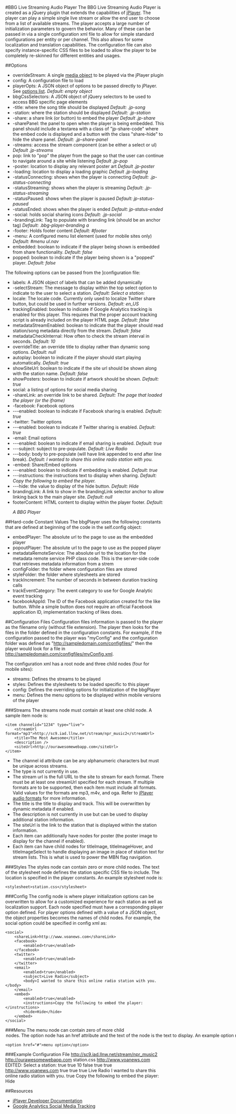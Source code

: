 [jPlayer]: http://www.jplayer.org/
[jPlayer_media]: http://jplayer.org/latest/developer-guide/#jPlayer-setMedia
[jPlayer_options]: http://jplayer.org/latest/developer-guide/#jPlayer-options
[jPlayer_audio]: http://jplayer.org/latest/developer-guide/#reference-html5-audio-format
[jPlayer_devguide]: http://jplayer.org/latest/developer-guide/
[google_smtracking]: https://developers.google.com/analytics/devguides/collection/gajs/gaTrackingSocial
#BBG Live Streaming Audio Player
The BBG Live Streaming Audio Player is created as a jQuery plugin that extends the capabilities of [jPlayer][jPlayer].  The player can play a simple single live stream or allow the end user to choose from a list of available streams.  The player accepts a large number of initialization parameters to govern the behavior.  Many of these can be passed in via a single configuration xml file to allow for simple standard configurations per entity or per channel.  This also allows for some localization and translation capabilities.  The configuration file can also specify instance-specific CSS files to be loaded to allow the player to be completely re-skinned for different entities and usages.

##Options
* overrideStream:  A single [media object][jPlayer_media] to be played via the jPlayer plugin
* config: A configuration file to load
* playerOpts: A JSON object of options to be passed directly to jPlayer.  See [options list][jPlayer_options].  *Default: empty object*
* bbgCssSelectors: A JSON object of jQuery selectors to be used to access BBG specific page elements
* -title: where the song title should be displayed *Default: .jp-song*
* -station: where the station should be displayed *Default: .jp-station*
* -share: a share link (or button) to embed the player *Default .jp-share*
* -sharePanel: the panel to open when the player is being embedded.   This panel should include a textarea with a class of "jp-share-code" where the embed code is displayed and a button with the class "share-hide" to hide the share panel.  *Default: .jp-share-panel*
* -streams: access the stream component (can be either a select or ul) *Default .jp-streams*
* pop: link to "pop" the player from the page so that the user can continue to navigate around a site while listening *Default .jp-pop*
* -poster: location to display any relevant poster art *Default .jp-poster*
* -loading: location to display a loading graphic *Default .jp-loading*
* -statusConnecting: shows when the player is connecting *Default: .jp-status-connecting*
* -statusStreaming: shows when the player is streaming *Default: .jp-status-streaming*
* -statusPaused: shows when the player is paused *Default: jp-status-paused*
* -statusEnded: shows when the player is ended *Default: jp-status-ended*
* -social: holds social sharing icons *Default: .jp-social*
* -brandingLink: Tag to populate with branding link (should be an anchor tag) *Default: .bbg-player-branding a*
* -footer: Holds footer content *Default: #footer*
* -menu: A configured menu list element (used for mobile sites only) *Default: #menu ul.nav*
* embedded: boolean to indicate if the player being shown is embedded from share functionality. *Default: false*
* popped: boolean to indicate if the player being shown is a "popped" player. *Default: false*

The following options can be passed from the ]configuration file:

* labels: A JSON object of labels that can be added dynamically
* -selectStream: The message to display within the top select option to indicate to the user to select a station.  *Default: Select a station:*
* locale: The locale code.  Currently only used to localize Twitter share button, but could be used in further versions.  *Default: en_US*
* trackingEnabled: boolean to indicate if Google Analytics tracking is enabled for this player.  This requires that the proper account tracking script is already included on the player HTML page.  *Default: false*
* metadataStreamEnabled: boolean to indicate that the player should read station/song metadata directly from the stream.  *Default: false*
* metadataCheckInternal: How often to check the stream interval in seconds.   *Default: 10*
* overrideTitle: an override title to display rather than dynamic song options.  *Default: null*
* autoplay: boolean to indicate if the player should start playing automatically.  *Default: true*
* showSiteUrl: boolean to indicate if the site url should be shown along with the station name.  *Default: false*
* showPosters: boolean to indicate if artwork should be shown.  *Default: true*
* social:  a listing of options for social media sharing
* -shareLink: an override link to be shared.  *Default: The page that loaded the player (or the iframe)*
* -facebook: Facebook options
* ---enabled: boolean to indicate if Facebook sharing is enabled.  *Default: true*
* -twitter: Twitter options
* ---enabled: boolean to indicate if Twitter sharing is enabled.  *Default: true*
* -email: Email options
* ---enabled: boolean to indicate if email sharing is enabled. *Default: true*
* ---subject: subject to pre-populate.  *Default: Live Radio*
* ---body: body to pre-populate (will have link appended to end after line break).  *Default:  I wanted to share this online radio station with you.*
* -embed: Share/Embed options
* ---enabled: boolean to indicate if embedding is enabled.  *Default: true*
* ---instructions: the instructions text to display when sharing.  *Default: Copy the following to embed the player.*
* ---hide: the value to display of the hide button.  *Default: Hide*
* brandingLink: A link to show in the brandingLink selector anchor to allow linking back to the main player site.  *Default: null*
* footerContent: HTML content to display within the player footer.  *Default: <p>A BBG Player</p>*

##Hard-code Constant Values
The bbgPlayer uses the following constants that are defined at beginning of the code in the self.config object:

* embedPlayer: The absolute url to the page to use as the embedded player
* popoutPlayer: The absolute url to the page to use as the popped player
* metadataRemoteService: The absolute url to the location for the metadata remote service PHP class code.  This is the server-side code that retrieves metadata information from a strem
* configFolder: the folder where configuration files are stored
* styleFolder: the folder where stylesheets are stored
* trackIncrement: The number of seconds in between duration tracking calls
* trackEventCategory: The event category to use for Google Analytic event tracking
* facebookAppId: The ID of the Facebook application created for the like button.  While a simple button does not require an official Facebook application ID, implementation tracking of likes does.

##Configuration Files
Configuration files information is passed to the player as the filename only (without file extension).  The player then looks for the files in the folder defined in the configuration constants.  For example, if the configuration passed to the player was "myConfig" and the configuration folder was defined as "http://sampledomain.com/configfiles/" then the player would look for a file in http://sampledomain.com/configfiles/myConfig.xml.

The configuration xml has a <playerconfig> root node and three child nodes (four for mobile sites):

* streams: Defines the streams to be played
* styles: Defines the stylesheets to be loaded specific to this player
* config: Defines the overriding options for initialization of the bbgPlayer
* menu: Defines the menu options to be displayed within mobile versions of the player

###Streams
The streams node must contain at least one child <item> node.  A sample item node is:

	<item channelid="1234" type="live">
		<streamUrl format="mp3">http://sc9.iad.llnw.net/stream/npr_music2</streamUrl>
		<title>The Most Awesome</title>
		<description />
		<siteUrl>http://ourawesomewebapp.com</siteUrl>
	</item>
    
* The channel id attribute can be any alphanumeric characters but must be unique across streams.
* The type is not currently in use.
* The stream url is the full URL to the site to stream for each format.  There must be at least one streamUrl specified for each stream.  If multiple formats are to be supported, then each item must include all formats.  Valid values for the formats are mp3, m4v, and oga.  Refer to [jPlayer audio formats][jPlayer_audio] for more information.
* The title is the title to display and track.  This will be overwritten by dynamic metadata if enabled.
* The description is not currently in use but can be used to display additional station information.
* The siteUrl is the link to the station that is displayed within the station information.
* Each item can additionally have nodes for poster (the poster image to display for the channel if enabled).
* Each item can have child nodes for titleImage, titleImageHover, and titleImageSelect to handle displaying an image in place of station text for stream lists.  This is what is used to power the MBN flag navigation.

###Styles
The styles node can contain zero or more child <stylesheet> nodes.  The text of the stylesheet node defines the station specific CSS file to include.  The location is specified in the player constants.  An example stylesheet node is: 

    <stylesheet>station.css</stylesheet>
    
###Config
The config node is where player initialization options can be overwritten to allow for a customized experience for each station as well as localization support.  Each node specified must have a corresponding player option defined.  For player options defined with a value of a JSON object, the object properties becomes the names of child nodes.  For example, the social option could be specified in config xml as:

	<social>
		<shareLink>http://www.voanews.com</shareLink>
		<facebook>
			<enabled>true</enabled>
		</facebook>
		<twitter>
			<enabled>true</enabled>
		</twitter>
		<email>
			<enabled>true</enabled>
			<subject>Live Radio</subject>
			<body>I wanted to share this online radio station with you.</body>
		</email>
		<embed>
			<enabled>true</enabled>
			<instructions>Copy the following to embed the player:</instructions>
			<hide>Hide</hide>
		</embed>
	</social>
	
###Menu
The menu node can contain zero of more child <option> nodes.  The option node has an href attribute and the text of the node is the text to display.  An example option node is:

	<option href="#">menu option</option>
	

###Example Configuration File
	<?xml version="1.0"?>
	<playerconfig>
		<streams>
			<item channelid="jordan" type="live">
				<streamUrl format="mp3">http://sc9.iad.llnw.net/stream/npr_music2</streamUrl>
				<title>The Most Awesome</title>
				<description />
				<siteUrl>http://ourawesomewebapp.com</siteUrl>
			</item>
		</streams>
		<styles>
			<stylesheet>station.css</stylesheet>
		</styles>
		<config>
			<brandingLink>http://www.voanews.com</brandingLink>
			<labels>
				<selectStream>EDITED: Select a station:</selectStream>
			</labels>
			<trackingEnabled>true</trackingEnabled>
			<metadataStreamEnabled>true</metadataStreamEnabled>
			<metadataCheckInterval>10</metadataCheckInterval>
			<autoplay>false</autoplay>
			<showSiteUrl>true</showSiteUrl>
			<showPosters>true</showPosters>
			<social>
				<shareLink>http://www.voanews.com</shareLink>
				<facebook>
					<enabled>true</enabled>
				</facebook>
				<twitter>
					<enabled>true</enabled>
				</twitter>
				<email>
					<enabled>true</enabled>
					<subject>Live Radio</subject>
					<body>I wanted to share this online radio station with you.</body>
				</email>
				<embed>
					<enabled>true</enabled>
					<instructions>Copy the following to embed the player:</instructions>
					<hide>Hide</hide>
				</embed>
			</social>
		</config>
	</playerconfig>
	
##Resources
* [jPlayer Developer Documentation][jPlayer_devguide]
* [Google Analytics Social Media Tracking][google_smtracking]
